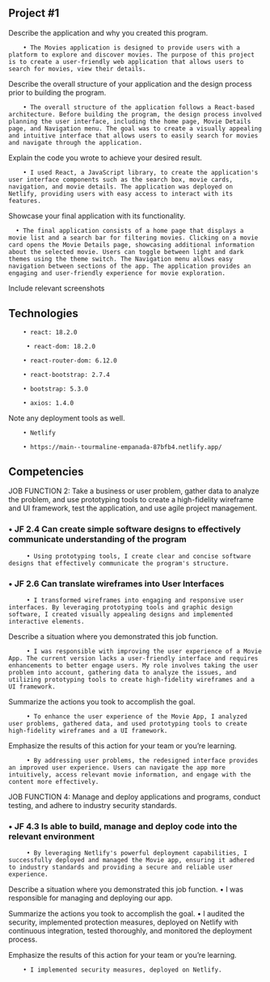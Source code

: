 ## Project #1


Describe the application and why you created this program.

        • The Movies application is designed to provide users with a platform to explore and discover movies. The purpose of this project is to create a user-friendly web application that allows users to search for movies, view their details.

Describe the overall structure of your application and the design process prior to building the program.

        • The overall structure of the application follows a React-based architecture. Before building the program, the design process involved planning the user interface, including the home page, Movie Details page, and Navigation menu. The goal was to create a visually appealing and intuitive interface that allows users to easily search for movies and navigate through the application.

Explain the code you wrote to achieve your desired result.

        • I used React, a JavaScript library, to create the application's user interface components such as the search box, movie cards, navigation, and movie details. The application was deployed on Netlify, providing users with easy access to interact with its features.

Showcase your final application with its functionality.

      • The final application consists of a home page that displays a movie list and a search bar for filtering movies. Clicking on a movie card opens the Movie Details page, showcasing additional information about the selected movie. Users can toggle between light and dark themes using the theme switch. The Navigation menu allows easy navigation between sections of the app. The application provides an engaging and user-friendly experience for movie exploration.

Include relevant screenshots

## Technologies

        • react: 18.2.0

         • react-dom: 18.2.0

        • react-router-dom: 6.12.0

        • react-bootstrap: 2.7.4

        • bootstrap: 5.3.0

        • axios: 1.4.0

Note any deployment tools as well.

        • Netlify

        • https://main--tourmaline-empanada-87bfb4.netlify.app/

## Competencies

JOB FUNCTION 2: Take a business or user problem,
gather data to analyze the problem, and use prototyping tools to
create a high-fidelity wireframe and UI framework, test the
application, and use agile project management.

 ### • JF 2.4 Can create simple software designs to effectively communicate understanding of the program

         • Using prototyping tools, I create clear and concise software designs that effectively communicate the program's structure.
### • JF 2.6 Can translate wireframes into User Interfaces

         • I transformed wireframes into engaging and responsive user interfaces. By leveraging prototyping tools and graphic design software, I created visually appealing designs and implemented interactive elements.

Describe a situation where you demonstrated this job function.

         • I was responsible with improving the user experience of a Movie App. The current version lacks a user-friendly interface and requires enhancements to better engage users. My role involves taking the user problem into account, gathering data to analyze the issues, and utilizing prototyping tools to create high-fidelity wireframes and a UI framework.

Summarize the actions you took to accomplish the goal.

         • To enhance the user experience of the Movie App, I analyzed user problems, gathered data, and used prototyping tools to create high-fidelity wireframes and a UI framework.

Emphasize the results of this action for your team or you’re learning.

         • By addressing user problems, the redesigned interface provides an improved user experience. Users can navigate the app more intuitively, access relevant movie information, and engage with the content more effectively.

JOB FUNCTION 4: Manage and deploy applications and programs, conduct testing, and adhere to industry security standards.

 ### • JF 4.3 Is able to build, manage and deploy code into the relevant environment

         • By leveraging Netlify's powerful deployment capabilities, I successfully deployed and managed the Movie app, ensuring it adhered to industry standards and providing a secure and reliable user experience.

Describe a situation where you demonstrated this job function.
         • I was responsible for managing and deploying our app.

Summarize the actions you took to accomplish the goal.
         • I audited the security, implemented protection measures, deployed on Netlify with continuous integration, tested thoroughly, and monitored the deployment process.

Emphasize the results of this action for your team or you’re learning.

        • I implemented security measures, deployed on Netlify.
